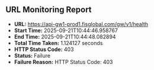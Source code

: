 ## URL Monitoring Report

- **URL:** https://api-gw1-prod1.fisglobal.com/gw/v1/health
- **Start Time:** 2025-09-21T10:44:46.958767
- **End Time:** 2025-09-21T10:44:48.082894
- **Total Time Taken:** 1.124127 seconds
- **HTTP Status Code:** 403
- **Status:** Failure
- **Failure Reason:** HTTP Status Code: 403
